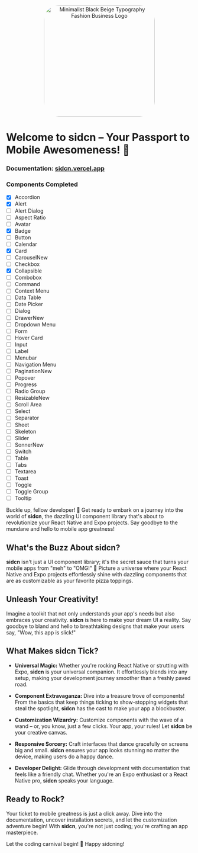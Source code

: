 <div align="center">
  <img src="https://github.com/sidghimire/sidcn/assets/25863990/c1de4916-d4dd-460e-826b-01ea49db4209](https://github.com/sidghimire/sidcn/assets/25863990/f60676cc-36db-45e4-b4fe-843bfa48406c)" alt="Minimalist Black Beige Typography Fashion Business Logo" style="width: 300px; border-radius: 40px;">
</div>


# Welcome to sidcn – Your Passport to Mobile Awesomeness! 🚀

### Documentation: [sidcn.vercel.app](https://sidcn.vercel.app)



### Components Completed
- [x] Accordion
- [x] Alert
- [ ] Alert Dialog
- [ ] Aspect Ratio
- [ ] Avatar
- [x] Badge
- [ ] Button
- [ ] Calendar
- [x] Card
- [ ] CarouselNew
- [ ] Checkbox
- [x] Collapsible
- [ ] Combobox
- [ ] Command
- [ ] Context Menu
- [ ] Data Table
- [ ] Date Picker
- [ ] Dialog
- [ ] DrawerNew
- [ ] Dropdown Menu
- [ ] Form
- [ ] Hover Card
- [ ] Input
- [ ] Label
- [ ] Menubar
- [ ] Navigation Menu
- [ ] PaginationNew
- [ ] Popover
- [ ] Progress
- [ ] Radio Group
- [ ] ResizableNew
- [ ] Scroll Area
- [ ] Select
- [ ] Separator
- [ ] Sheet
- [ ] Skeleton
- [ ] Slider
- [ ] SonnerNew
- [ ] Switch
- [ ] Table
- [ ] Tabs
- [ ] Textarea
- [ ] Toast
- [ ] Toggle
- [ ] Toggle Group
- [ ] Tooltip

Buckle up, fellow developer! 🤠 Get ready to embark on a journey into the world of **sidcn**, the dazzling UI component library that's about to revolutionize your React Native and Expo projects. Say goodbye to the mundane and hello to mobile app greatness!

## What's the Buzz About sidcn?

**sidcn** isn't just a UI component library; it's the secret sauce that turns your mobile apps from "meh" to "OMG!" 🌟 Picture a universe where your React Native and Expo projects effortlessly shine with dazzling components that are as customizable as your favorite pizza toppings.

## Unleash Your Creativity!

Imagine a toolkit that not only understands your app's needs but also embraces your creativity. **sidcn** is here to make your dream UI a reality. Say goodbye to bland and hello to breathtaking designs that make your users say, "Wow, this app is slick!"

## What Makes sidcn Tick?

- **Universal Magic:** Whether you're rocking React Native or strutting with Expo, **sidcn** is your universal companion. It effortlessly blends into any setup, making your development journey smoother than a freshly paved road.

- **Component Extravaganza:** Dive into a treasure trove of components! From the basics that keep things ticking to show-stopping widgets that steal the spotlight, **sidcn** has the cast to make your app a blockbuster.

- **Customization Wizardry:** Customize components with the wave of a wand – or, you know, just a few clicks. Your app, your rules! Let **sidcn** be your creative canvas.

- **Responsive Sorcery:** Craft interfaces that dance gracefully on screens big and small. **sidcn** ensures your app looks stunning no matter the device, making users do a happy dance.

- **Developer Delight:** Glide through development with documentation that feels like a friendly chat. Whether you're an Expo enthusiast or a React Native pro, **sidcn** speaks your language.

## Ready to Rock?

Your ticket to mobile greatness is just a click away. Dive into the documentation, uncover installation secrets, and let the customization adventure begin! With **sidcn**, you're not just coding; you're crafting an app masterpiece.

Let the coding carnival begin! 🎉 Happy sidcning!
